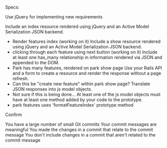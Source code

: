 Specs:

 Use jQuery for implementing new requirements

 Include an index resource rendered using jQuery and an Active Model Serialization JSON backend.
  - Render features index (working on it)
 Include a show resource rendered using jQuery and an Active Model Serialization JSON backend.
  - clicking through each feature using next button (working on it)
 Include at least one has_many relationship in information rendered via JSON and appended to the DOM.
  - Park has many features, rendered on park show page
 Use your Rails API and a form to create a resource and render the response without a page refresh.
  - Can this be "create new feature" within park show page?
 Translate JSON responses into js model objects.
  - Not sure if this is being done...
 At least one of the js model objects must have at least one method added by your code to the prototype.
  - park features uses 'formatFeatureIndex' prototype method

Confirm

 You have a large number of small Git commits
 Your commit messages are meaningful
 You made the changes in a commit that relate to the commit message
 You don't include changes in a commit that aren't related to the commit message
